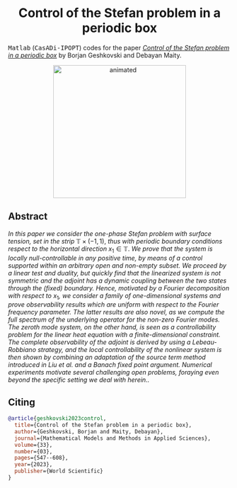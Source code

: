 <!-- Title -->
<h1 align="center">
  Control of the Stefan problem in a periodic box
</h1>

<tt>Matlab</tt> (<tt>CasADi-IPOPT</tt>) codes for the paper 
[*Control of the Stefan problem in a periodic box*](https://doi.org/10.48550/arXiv.2203.03012) by Borjan Geshkovski and Debayan Maity. 

<p align="center">
  <img src="figures/stefan-video.gif" alt="animated" width="300"/>
</p>

## Abstract

*In this paper we consider the one-phase Stefan problem with surface tension, set in the strip* $\mathbb{T}\times(-1,1)$, *thus with periodic boundary conditions respect to the horizontal direction* $x_1\in\mathbb{T}$. *We prove that the system is locally null-controllable in any positive time, by means of a control supported within an arbitrary open and non-empty subset. We proceed by a linear test and duality, but quickly find that the linearized system is not symmetric and the adjoint has a dynamic coupling between the two states through the (fixed) boundary. Hence, motivated by a Fourier decomposition with respect to* $x_1$*, we consider a family of one-dimensional systems and prove observability results which are uniform with respect to the Fourier frequency parameter. The latter results are also novel, as we compute the full spectrum of the underlying operator for the non-zero Fourier modes. The zeroth mode system, on the other hand, is seen as a controllability problem for the linear heat equation with a finite-dimensional constraint. The complete observability of the adjoint is derived by using a Lebeau-Robbiano strategy, and the local controllability of the nonlinear system is then shown by combining an adaptation of the source term method introduced in Liu et al. and a Banach fixed point argument. Numerical experiments motivate several challenging open problems, foraying even beyond the specific setting we deal with herein..*

## Citing

```bibtex
@article{geshkovski2023control,
  title={Control of the Stefan problem in a periodic box},
  author={Geshkovski, Borjan and Maity, Debayan},
  journal={Mathematical Models and Methods in Applied Sciences},
  volume={33},
  number={03},
  pages={547--608},
  year={2023},
  publisher={World Scientific}
}
```

